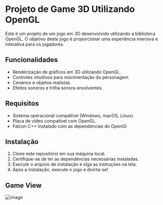 # Projeto de Game 3D Utilizando OpenGL

Este é um projeto de um jogo em 3D desenvolvido utilizando a biblioteca OpenGL. O objetivo deste jogo é proporcionar uma experiência imersiva e interativa para os jogadores.

## Funcionalidades

- Renderização de gráficos em 3D utilizando OpenGL.
- Controles intuitivos para movimentação do personagem.
- Cenários e objetos realistas.
- Efeitos sonoros e trilha sonora envolventes.

## Requisitos

- Sistema operacional compatível (Windows, macOS, Linux).
- Placa de vídeo compatível com OpenGL.
- Falcon C++ Instalado com as dependencias do OpenGl

## Instalação

1. Clone este repositório em sua máquina local.
2. Certifique-se de ter as dependências necessárias instaladas.
3. Execute o arquivo de instalação e siga as instruções na tela.
4. Após a instalação, execute o jogo e divirta-se!

##  Game View

![image](https://github.com/user-attachments/assets/ebedf777-95e0-4013-9b92-98a124b9b02a)




